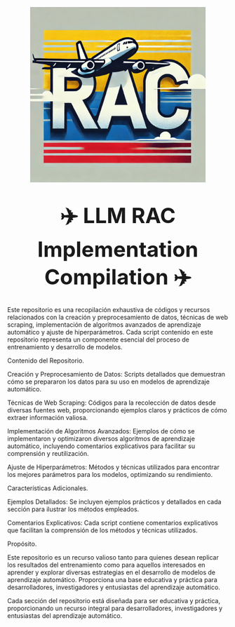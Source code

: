 <p align="center">
    <img src="https://github.com/BlitzKriegM/C-digos-Proyecto/blob/db698ce9531b53cf61bad73030c0711552ae8483/WhatsApp%20Image%202024-06-24%20at%2011.27.31.jpeg" width="400" style="max-width:100%;">
</p>

<h1 align="center">
    <span style="font-size: 48px;">✈️ LLM RAC Implementation Compilation ✈️</span>
</h1>



Este repositorio es una recopilación exhaustiva de códigos y recursos relacionados con la creación y preprocesamiento de datos, técnicas de web scraping, implementación de algoritmos avanzados de aprendizaje automático y ajuste de hiperparámetros. Cada script contenido en este repositorio representa un componente esencial del proceso de entrenamiento y desarrollo de modelos.

Contenido del Repositorio.

Creación y Preprocesamiento de Datos: Scripts detallados que demuestran cómo se prepararon los datos para su uso en modelos de aprendizaje automático.

Técnicas de Web Scraping: Códigos para la recolección de datos desde diversas fuentes web, proporcionando ejemplos claros y prácticos de cómo extraer información valiosa.

Implementación de Algoritmos Avanzados: Ejemplos de cómo se implementaron y optimizaron diversos algoritmos de aprendizaje automático, incluyendo comentarios explicativos para facilitar su comprensión y reutilización.

Ajuste de Hiperparámetros: Métodos y técnicas utilizados para encontrar los mejores parámetros para los modelos, optimizando su rendimiento.

Características Adicionales.

Ejemplos Detallados: Se incluyen ejemplos prácticos y detallados en cada sección para ilustrar los métodos empleados.

Comentarios Explicativos: Cada script contiene comentarios explicativos que facilitan la comprensión de los métodos y técnicas utilizados.

Propósito.

Este repositorio es un recurso valioso tanto para quienes desean replicar los resultados del entrenamiento como para aquellos interesados en aprender y explorar diversas estrategias en el desarrollo de modelos de aprendizaje automático. Proporciona una base educativa y práctica para desarrolladores, investigadores y entusiastas del aprendizaje automático.

Cada sección del repositorio está diseñada para ser educativa y práctica, proporcionando un recurso integral para desarrolladores, investigadores y entusiastas del aprendizaje automático.
</div>
